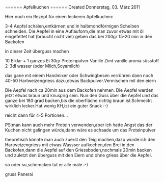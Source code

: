 
====== Apfelkuchen ======
Created Donnerstag, 03. März 2011

Hier noch ein Rezept für einen leckeren Apfelkuchen:

3-4 Aepfel schälen,entkärnen und in halbmondförmigen Scheiben schneiden.
Die Aepfel in eine Auflauform,die man zuvor etwas mit öl eingefettet hat (braucht nicht viel) geben das bei 200gr 15-20 min in den Backofen

in dieser Zeit überguss machen

10 Eiklar + 1 ganzes Ei
30gr Proteinpulver Vanille
Zimt
vanille aroma
süsstoff
2-3dl wasser (oder Milch,Soyamilch)

das gane mit einem Handmixer oder Schwingbesen verrühren
dann noch 40-50 Hartweizengriess dazu,etwas Backpulver.Vermischen mit den eiern

Die Aepfel nach ca 20min aus dem Backofen nehmen.
Die Aepfel werden jetzt etwas braun und knusprig sein.
Nun den Guss über die Aepfel und das ganze bei 180 grad backen,bis die oberfläche richtig braun ist.Schmeckt wirklich lecker.Hat wenig KH,ist ein guter Snack :-)

reicht dann für 4-5 Portionen...

PS:man kann auch mehr Protein verwenden,aber ich hatte Angst das der Kuchen nicht gelingen würde,dann wäre es schaade um das Proteinpulver

theoretisch könnte man auch zuerst den Teig machen,dazu würde ich den Hartweizengriess mit etwas Wassser aufkochen,den Brei in den Backofen,dann die Aepfel auf den Griessboden,nochmals 20min backen und zuletzt den überguss mit den Eiern und ohne griess über die Aepfel.

so oder so,schemcken tut er alle male :-)

gruss Panerai
